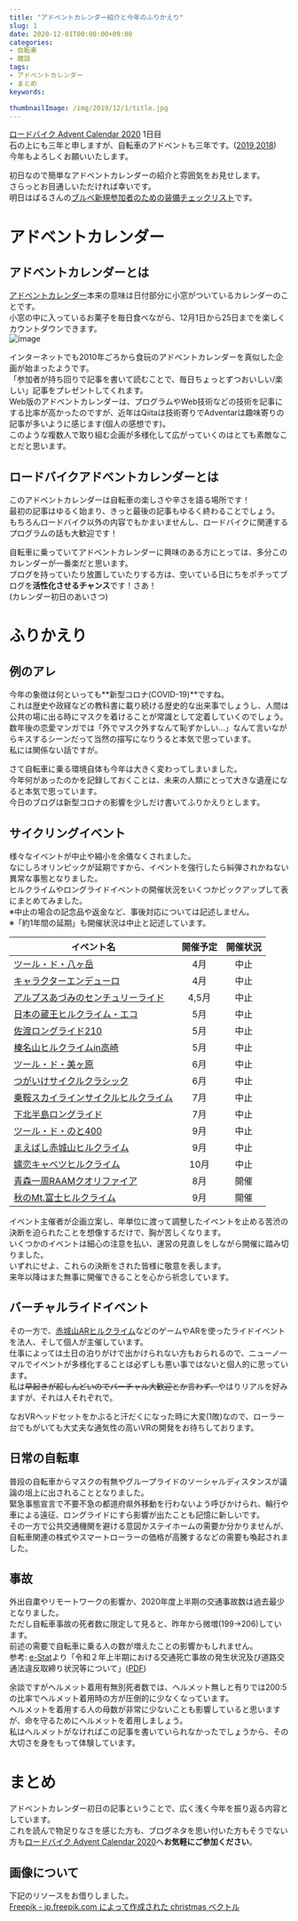 ```yaml
---
title: "アドベントカレンダー紹介と今年のふりかえり"
slug: 1
date: 2020-12-01T00:00:00+09:00
categories:
- 自転車
- 雑談
tags:
- アドベントカレンダー
- まとめ
keywords:

thumbnailImage: /img/2019/12/1/title.jpg
---
```


[ロードバイク Advent Calendar 2020](https://adventar.org/calendars/5405) 1日目  
石の上にも三年と申しますが、自転車のアドベントも三年です。([2019](https://adventar.org/calendars/4172),[2018](https://adventar.org/calendars/3572))  
今年もよろしくお願いいたします。  
  
初日なので簡単なアドベントカレンダーの紹介と雰囲気をお見せします。  
さらっとお目通しいただければ幸いです。  
明日はばるさんの[ブルベ新規参加者のための装備チェックリスト](https://cannonball24.com/equipment-checklist-for-new-brevet-participants/)です。  
  
<!--more-->

<!--toc-->

# アドベントカレンダー

## アドベントカレンダーとは

[アドベントカレンダー](https://ja.wikipedia.org/wiki/%E3%82%A2%E3%83%89%E3%83%99%E3%83%B3%E3%83%88%E3%82%AB%E3%83%AC%E3%83%B3%E3%83%80%E3%83%BC)本来の意味は日付部分に小窓がついているカレンダーのことです。  
小窓の中に入っているお菓子を毎日食べながら、12月1日から25日までを楽しくカウントダウンできます。  
![image](/img/2019/12/1/1.jpg)
  
インターネットでも2010年ごろから食玩のアドベントカレンダーを真似した企画が始まったようです。  
「参加者が持ち回りで記事を書いて読むことで、毎日ちょっとずつおいしい/楽しい」記事をプレゼントしてくれます。  
Web版のアドベントカレンダーは、プログラムやWeb技術などの技術を記事にする比率が高かったのですが、近年はQiitaは技術寄りでAdventarは趣味寄りの記事が多いように感じます(個人の感想です)。  
このような複数人で取り組む企画が多様化して広がっていくのはとても素敵なことだと思います。  

## ロードバイクアドベントカレンダーとは

このアドベントカレンダーは自転車の楽しさや辛さを語る場所です！  
最初の記事はゆるく始まり、きっと最後の記事もゆるく終わることでしょう。  
もちろんロードバイク以外の内容でもかまいませんし、ロードバイクに関連するプログラムの話も大歓迎です！    
  
自転車に乗っていてアドベントカレンダーに興味のある方にとっては、多分このカレンダーが一番楽だと思います。  
ブログを持っていたり放置していたりする方は、空いている日にちをポチってブログを**活性化させるチャンス**です！<ssr>さあ！</ssr>  
(カレンダー初日のあいさつ)  
  
# ふりかえり

## 例のアレ

今年の象徴は何といっても**新型コロナ(COVID-19)**ですね。  
これは歴史や政経などの教科書に載り続ける歴史的な出来事でしょうし、人間は公共の場に出る時にマスクを着けることが常識として定着していくのでしょう。  
数年後の恋愛マンガでは「外でマスク外すなんて恥ずかしい…」なんて言いながらキスするシーンだって当然の描写になりうると本気で思っています。  
<ssr>私には関係ない話ですが。</ssr>  
  
さて自転車に乗る環境自体も今年は大きく変わってしまいました。  
今年何があったのかを記録しておくことは、未来の人類にとって大きな遺産になると本気で思っています。  
今日のブログは新型コロナの影響を少しだけ書いてふりかえりとします。

## サイクリングイベント

様々なイベントが中止や縮小を余儀なくされました。  
なにしろ<ssr>オリンピック</ssr>が延期ですから、イベントを強行したら糾弾されかねない異常な事態となりました。  
ヒルクライムやロングライドイベントの開催状況をいくつかピックアップして表にまとめてみました。  
※中止の場合の記念品や返金など、事後対応については記述しません。  
※「約1年間の延期」も開催状況は中止と記述しています。

|  イベント名  |  開催予定  |  開催状況  |
| ---- | :----: | :----: |
|  [ツール・ド・八ヶ岳](http://www.rising-publish.co.jp/TDY2020/)  |  4月  |  中止  |
|  [キャラクターエンデューロ](https://charaen.jp/)  |  4月  |  中止  |
|  [アルプスあづみのセンチュリーライド](https://aacr.jp/)  |  4,5月  |  中止  |
|  [日本の蔵王ヒルクライム・エコ](https://www.zao-hillclimbeco.com/)  |  5月  |  中止  |
|  [佐渡ロングライド210](http://www.sado-longride.com/)  |  5月  |  中止  |
|  [榛名山ヒルクライムin高崎](https://www.haruna-hc.jp/)  |  5月  |  中止  |
|  [ツール・ド・美ヶ原](https://utsukushigahara-hc.jp/)  |  6月  |  中止  |
|  [つがいけサイクルクラシック](https://www.tsugaike-cc.com/)  |  6月  |  中止  |
|  [乗鞍スカイラインサイクルヒルクライム](https://www.gifu-np.co.jp/hillclimb/)  |  7月  |  中止  |
|  [下北半島ロングライド](https://fun-to-ride.com/shimokita2020/)  |  7月  |  中止  |
|  [ツール・ド・のと400](http://tour-de-noto.com/)  |  9月  |  中止  |
|  [まえばし赤城山ヒルクライム](http://www.akg-hc.jp/)  |  9月  |  中止  |
|  [嬬恋キャベツヒルクライム](https://tsumagoi-cabehill.net/)  |  10月  |  中止  |
|  [青森一周RAAMクオリファイア](https://ultracycling.jp/)  |  8月  |  開催  |
|  [秋のMt.富士ヒルクライム](https://www.fujihc.jp/)  |  9月  |  開催  |

イベント主催者が企画立案し、年単位に渡って調整したイベントを止める苦渋の決断を迫られたことを想像するだけで、胸が苦しくなります。  
いくつかのイベントは細心の注意を払い、運営の見直しをしながら開催に踏み切りました。  
いずれにせよ、これらの決断をされた皆様に敬意を表します。  
来年以降はまた無事に開催できることを心から祈念しています。

## バーチャルライドイベント

その一方で、[赤城山ARヒルクライム](https://www.maebashi-cc.or.jp/sportsinfo/event/2483.html)などのゲームやARを使ったライドイベントを法人、そして個人が主催しています。  
仕事によっては土日の泊りがけで出かけられない方もおられるので、ニューノーマルでイベントが多様化することは必ずしも悪い事ではないと個人的に思っています。  
私は~~早起きが超しんどいのでバーチャル大歓迎とか言わず、~~やはりリアルを好みますが、それは人それぞれで。  
  
なおVRヘッドセットをかぶると汗だくになった時に大変(1敗)なので、ローラー台でもがいても大丈夫な通気性の高いVRの開発をお待ちしております。

## 日常の自転車

普段の自転車からマスクの有無やグループライドのソーシャルディスタンスが議論の俎上に出されることとなりました。  
緊急事態宣言で不要不急の都道府県外移動を行わないよう呼びかけられ、輪行や車による遠征、ロングライドにすら影響が出たことも記憶に新しいです。  
その一方で公共交通機関を避ける意図かステイホームの需要か分かりませんが、自転車関連の株式やスマートローラーの価格が高騰するなどの需要も喚起されました。

## 事故

外出自粛やリモートワークの影響か、2020年度上半期の交通事故数は過去最少となりました。  
ただし自転車事故の死者数に限定して見ると、昨年から微増(199→206)しています。  
前述の需要で自転車に乗る人の数が増えたことの影響かもしれません。  
参考: [e-Stat](https://www.e-stat.go.jp/stat-search/files?page=1&layout=datalist&toukei=00130002&tstat=000001031587&cycle=3&year=20200&month=10010600)より「令和２年上半期における交通死亡事故の発生状況及び道路交通法違反取締り状況等について」([PDF](https://www.e-stat.go.jp/stat-search/file-download?statInfId=000031964830&fileKind=2))  
  
余談ですがヘルメット着用有無別死者数では、ヘルメット無しと有りでは200:5の比率でヘルメット着用時の方が圧倒的に少なくなっています。  
ヘルメットを着用する人の母数が非常に少ないことも影響していると思いますが、命を守るためにヘルメットを着用しましょう。  
私はヘルメットがなければこの記事を書いていられなかったでしょうから、その大切さを身をもって体験しています。

# まとめ

アドベントカレンダー初日の記事ということで、広く浅く今年を振り返る内容としています。  
これを読んで物足りなさを感じた方も、ブログネタを思い付いた方もそうでない方も[ロードバイク Advent Calendar 2020](https://adventar.org/calendars/5405)へ**お気軽にご参加ください**。  

## 画像について

下記のリソースをお借りしました。  
<a href="https://jp.freepik.com/free-photos-vectors/christmas">Freepik - jp.freepik.com によって作成された christmas ベクトル</a>
